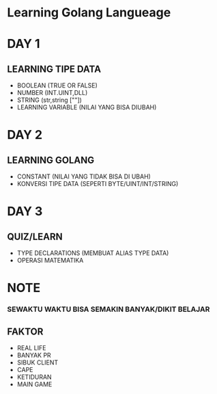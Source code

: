 # Learning Golang Langueage

# DAY 1
## LEARNING TIPE DATA
 - BOOLEAN (TRUE OR FALSE)
  - NUMBER (INT.UINT,DLL)
  - STRING (str,string [""])
 - LEARNING VARIABLE (NILAI YANG BISA DIUBAH)

# DAY 2
## LEARNING GOLANG
- CONSTANT (NILAI YANG TIDAK BISA DI UBAH)
- KONVERSI TIPE DATA (SEPERTI BYTE/UINT/INT/STRING)

# DAY 3
## QUIZ/LEARN
- TYPE DECLARATIONS (MEMBUAT ALIAS TYPE DATA)
- OPERASI MATEMATIKA

# NOTE
### SEWAKTU WAKTU BISA SEMAKIN BANYAK/DIKIT BELAJAR
## FAKTOR
- REAL LIFE
- BANYAK PR
- SIBUK CLIENT
- CAPE
- KETIDURAN
- MAIN GAME
